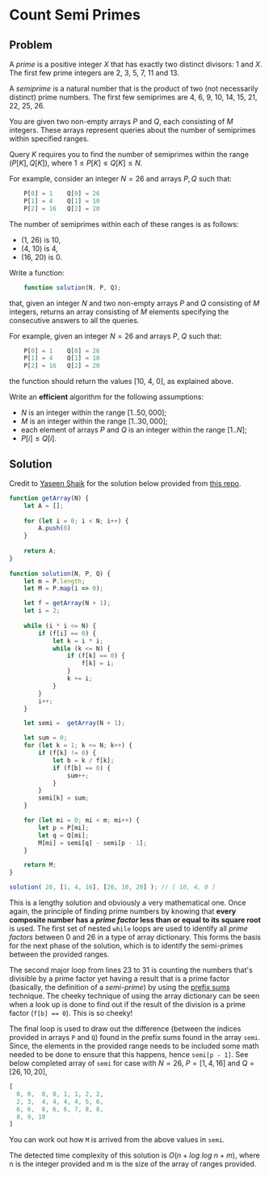 # Count Semi Primes

## Problem

A _prime_ is a positive integer $X$ that has exactly two distinct divisors: 1 and $X$. The first few prime integers are 2, 3, 5, 7, 11 and 13.

A _semiprime_ is a natural number that is the product of two (not necessarily distinct) prime numbers. The first few semiprimes are 4, 6, 9, 10, 14, 15, 21, 22, 25, 26.

You are given two non-empty arrays $P$ and $Q$, each consisting of $M$ integers. These arrays represent queries about the number of semiprimes within specified ranges.

Query $K$ requires you to find the number of semiprimes within the range $(P[K], Q[K])$, where $1 ≤ P[K] ≤ Q[K] ≤ N$.

For example, consider an integer $N = 26$ and arrays $P, Q$ such that:

```js
    P[0] = 1    Q[0] = 26
    P[1] = 4    Q[1] = 10
    P[2] = 16   Q[2] = 20
```

The number of semiprimes within each of these ranges is as follows:

- (1, 26) is 10,
- (4, 10) is 4,
- (16, 20) is 0.

Write a function:

```js
    function solution(N, P, Q);
```

that, given an integer $N$ and two non-empty arrays $P$ and $Q$ consisting of $M$ integers, returns an array consisting of $M$ elements specifying the consecutive answers to all the queries.

For example, given an integer $N = 26$ and arrays $P$, $Q$ such that:

```js
    P[0] = 1    Q[0] = 26
    P[1] = 4    Q[1] = 10
    P[2] = 16   Q[2] = 20
```

the function should return the values [10, 4, 0], as explained above.

Write an **efficient** algorithm for the following assumptions:

- $N$ is an integer within the range $[1..50,000]$;
- $M$ is an integer within the range $[1..30,000]$;
- each element of arrays $P$ and $Q$ is an integer within the range $[1..N]$;
- $P[i] ≤ Q[i]$.

## Solution

Credit to [Yaseen Shaik](https://github.com/yaseenshaik) for the solution below provided from [this repo](https://github.com/yaseenshaik/codility-solutions-javascript).

```js
function getArray(N) {
    let A = [];
    
    for (let i = 0; i < N; i++) {
        A.push(0)
    }
    
    return A;
}
    
function solution(N, P, Q) {
    let m = P.length;
    let M = P.map(i => 0);    

    let f = getArray(N + 1);
    let i = 2;
    
    while (i * i <= N) {
        if (f[i] == 0) {
            let k = i * i;
            while (k <= N) {
                if (f[k] == 0) {
                    f[k] = i;
                }
                k += i;
            }
        }
        i++;
    }

    let semi =  getArray(N + 1);

    let sum = 0;
    for (let k = 1; k <= N; k++) {
        if (f[k] != 0) {
            let b = k / f[k];
            if (f[b] == 0) {
                sum++;
            }
        }
        semi[k] = sum;
    }

    for (let mi = 0; mi < m; mi++) {
        let p = P[mi];
        let q = Q[mi];
        M[mi] = semi[q] - semi[p - 1];
    }

    return M;
}

solution( 26, [1, 4, 16], [26, 10, 20] ); // [ 10, 4, 0 ]
```

This is a lengthy solution and obviously a very mathematical one. Once again, the principle of finding prime numbers by knowing that **every composite number has a _prime factor_ less than or equal to its square root** is used. The first set of nested `while` loops are used to identify all _prime factors_ between 0 and 26 in a type of array dictionary. This forms the basis for the next phase of the solution, which is to identify the semi-primes between the provided ranges.

The second major loop from lines 23 to 31 is counting the numbers that's divisible by a prime factor yet having a result that is a prime factor (basically, the definition of a _semi-prime_) by using the [prefix sums](../prefix-sums/) technique. The cheeky technique of using the array dictionary can be seen when a look up is done to find out if the result of the division is a prime factor (`f[b] == 0`). This is so cheeky!

The final loop is used to draw out the difference (between the indices provided in arrays `P` and `Q`) found in the prefix sums found in the array `semi`. Since, the elements in the provided range needs to be included some math needed to be done to ensure that this happens, hence `semi[p - 1]`. See below completed array of `semi` for case with $N = 26$, $P = [1, 4, 16]$ and $Q = [26, 10, 20]$,

```js
[
  0, 0,  0, 0, 1, 1, 2, 2,
  2, 3,  4, 4, 4, 4, 5, 6,
  6, 6,  6, 6, 6, 7, 8, 8,
  8, 9, 10
]
```

You can work out how `M` is arrived from the above values in `semi`.

The detected time complexity of this solution is $O(n + log\text{ }log\text{ }n + m)$, where n is the integer provided and m is the size of the array of ranges provided.